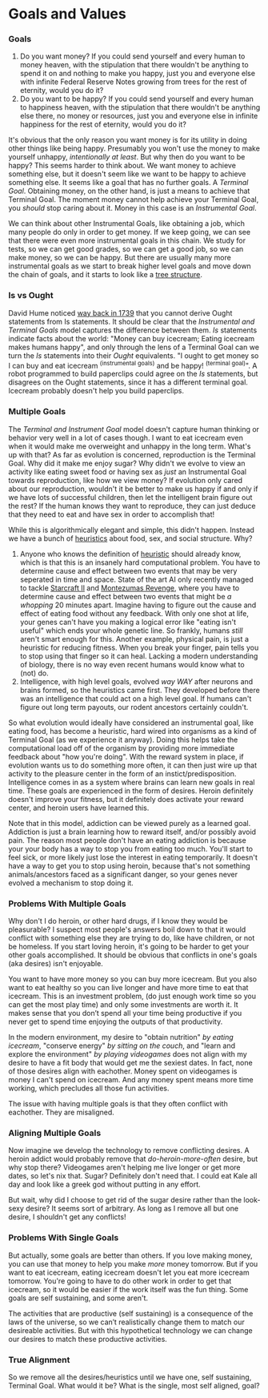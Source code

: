 Goals and Values
=============


### Goals
1. Do you want money? If you could send yourself and every human to money heaven, with the stipulation that there wouldn't be anything to spend it on and nothing to make you happy, just you and everyone else with infinite Federal Reserve Notes growing from trees for the rest of eternity, would you do it?
2. Do you want to be happy? If you could send yourself and every human to happiness heaven, with the stipulation that there wouldn't be anything else there, no money or resources, just you and everyone else in infinite happiness for the rest of eternity, would you do it?

It's obvious that the only reason you want money is for its utility in doing other things like being happy. Presumably you won't use the money to make yourself unhappy, _intentionally at least_. But why then do you want to be happy? This seems harder to think about. We want money to achieve something else, but it doesn't seem like we want to be happy to achieve something else. It seems like a goal that has no further goals. A _Terminal Goal_. Obtaining money, on the other hand, is just a means to achieve that Terminal Goal. The moment money cannot help achieve your Terminal Goal, you _should_ stop caring about it. Money in this case is an _Instrumental Goal_.

We can think about other Instrumental Goals, like obtaining a job, which many people do only in order to get money. If we keep going, we can see that there were even more instrumental goals in this chain. We study for tests, so we can get good grades, so we can get a good job, so we can make money, so we can be happy. But there are usually many more instrumental goals as we start to break higher level goals and move down the chain of goals, and it starts to look like a [tree structure](need_image).


### Is vs Ought
David Hume noticed [way back in 1739](https://en.wikipedia.org/wiki/Is%E2%80%93ought_problem) that you cannot derive Ought statements from Is statements. It should be clear that the _Instrumental and Terminal Goals_ model captures the difference between them. _Is_ statements indicate facts about the world: "Money can buy icecream; Eating icecream makes humans happy", and only through the lens of a Terminal Goal can we turn the _Is_ statements into their _Ought_ equivalents. "I ought to get money so I can buy and eat icecream <sup>(instrumental goals)</sup> and be happy! <sup>(terminal goal)</sup>". A robot programmed to build paperclips could agree on the _Is_ statements, but disagrees on the Ought statements, since it has a different terminal goal. Icecream probably doesn't help you build paperclips.


### Multiple Goals
The _Terminal and Instrument Goal_ model doesn't capture human thinking or behavior very well in a lot of cases though. I want to eat icecream even when it would make me overweight and unhappy in the long term. What's up with that? As far as evolution is concerned, reproduction is the Terminal Goal. Why did it make me enjoy sugar? Why didn't we evolve to view an activity like eating sweet food or having sex as _just_ an Instrumental Goal towards reproduction, like how we view money? If evolution only cared about our reproduction, wouldn't it be better to make us happy if and only if we have lots of successful children, then let the intelligent brain figure out the rest? If the human knows they want to reproduce, they can just deduce that they need to eat and have sex in order to accomplish that!

While this is algorithmically elegant and simple, this didn't happen. Instead we have a bunch of [heuristics](https://en.wikipedia.org/wiki/Heuristic) about food, sex, and social structure. Why?

1. Anyone who knows the definition of [heuristic](https://en.wikipedia.org/wiki/Heuristic) should already know, which is that this is an insanely hard computational problem. You have to determine cause and effect between two events that may be very seperated in time and space. State of the art AI only recently managed to tackle [Starcraft II](https://deepmind.com/blog/article/alphastar-mastering-real-time-strategy-game-starcraft-ii) and [Montezumas Revenge](https://en.wikipedia.org/wiki/Montezuma%27s_Revenge_(video_game)), where you have to determine cause and effect between two events that might be _a whopping_ 20 minutes apart. Imagine having to figure out the cause and effect of eating food without any feedback. With only one shot at life, your genes can't have you making a logical error like "eating isn't useful" which ends your whole genetic line. So frankly, humans _still_ aren't smart enough for this. Another example, physical pain, is just a heuristic for reducing fitness. When you break your finger, pain tells you to stop using that finger so it can heal. Lacking a modern understanding of biology, there is no way even recent humans would know what to (not) do.
2. Intelligence, with high level goals, evolved _way WAY_ after neurons and brains formed, so the heuristics came first. They developed before there was an intelligence that could act on a high level goal. If humans can't figure out long term payouts, our rodent ancestors certainly couldn't.


So what evolution would ideally have considered an instrumental goal, like eating food, has become a heuristic, hard wired into organisms as a kind of Terminal Goal (as we experience it anyway). Doing this helps take the computational load off of the organism by providing more immediate feedback about "how you're doing". With the reward system in place, if evolution wants us to do something more often, it can then just wire up that activity to the pleasure center in the form of an instict/predisposition. Intelligence comes in as a system where brains can learn new goals in real time. These goals are experienced in the form of desires. Heroin definitely doesn't improve your fitness, but it definitely does activate your reward center, and heroin users have learned this.


Note that in this model, addiction can be viewed purely as a learned goal. Addiction is just a brain learning how to reward itself, and/or possibly avoid pain. The reason most people don't have an eating addiction is because your your body has a way to stop you from eating too much. You'll start to feel sick, or more likely just lose the interest in eating temporarily. It doesn't have a way to get you to stop using heroin, because that's not something animals/ancestors faced as a significant danger, so your genes never evolved a mechanism to stop doing it.


### Problems With Multiple Goals
Why don't I do heroin, or other hard drugs, if I know they would be pleasurable? I suspect most people's answers boil down to that it would conflict with something else they are trying to do, like have children, or not be homeless. If you start loving heroin, it's going to be harder to get your other goals accomplished. It should be obvious that conflicts in one's goals (aka desires) isn't enjoyable.

You want to have more money so you can buy more icecream. But you also want to eat healthy so you can live longer and have more time to eat that icecream. This is an investment problem, (do just enough work time so you can get the most play time) and only some investments are worth it. It makes sense that you don’t spend all your time being productive if you never get to spend time enjoying the outputs of that productivity.

In the modern environment, my desire to "obtain nutrition" _by eating icecream_, "conserve energy" _by sitting on the couch_, and "learn and explore the environment" _by playing videogames_ does not align with my desire to have a fit body that would get me the sexiest dates. In fact, none of those desires align with eachother. Money spent on videogames is money I can't spend on icecream. And any money spent means more time working, which precludes all those fun activities. 

The issue with having multiple goals is that they often conflict with eachother. They are misaligned.


### Aligning Multiple Goals
Now imagine we develop the technology to remove conflicting desires. A heroin addict would probably remove that _do-heroin-more-often_ desire, but why stop there? Videogames aren't helping me live longer or get more dates, so let's nix that. Sugar? Definitely don't need that. I could eat Kale all day and look like a greek god without putting in any effort.

But wait, why did I choose to get rid of the sugar desire rather than the look-sexy desire? It seems sort of arbitrary. As long as I remove all but one desire, I shouldn't get any conflicts!


### Problems With Single Goals
But actually, some goals are better than others. If you love making money, you can use that money to help you make _more_ money tomorrow. But if you want to eat icecream, eating icecream doesn't let you eat more icecream tomorrow. You're going to have to do other work in order to get that icecream, so it would be easier if the work itself was the fun thing. Some goals are self sustaining, and some aren't. 

The activities that are productive (self sustaining) is a consequence of the laws of the universe, so we can’t realistically change them to match our desireable activities. But with this hypothetical technology we can change our desires to match these productive activities.


### True Alignment
So we remove all the desires/heuristics until we have one, self sustaining, Terminal Goal. What would it be? What is the single, most self aligned, goal?

